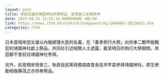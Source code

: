 ```yaml
---
layout: post
title: 岸田文雄向靖國神社供奉祭品　安倍晉三到場參拜
date: 2022-04-21 12:53:18.000000000 +08:00
link: https://news.rthk.hk/rthk/ch/component/k2/1644987-20220421.htm
categories: rthk
---
```


日本首相岸田文雄以內閣總理大臣的名義，在「春季例行大祭」向供奉二戰甲級戰犯的靖國神社獻上祭品。共同社引述相關人士透露，截至明日的例行大祭期間，岸田都不會前往靖國神社參拜。

另外，前首相安倍晉三、執政自民黨政務調查會長高市早苗參拜靖國神社。厚生勞動相後藤茂之亦供奉祭品。
